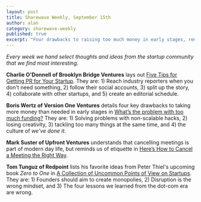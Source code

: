 ```yaml
---
layout: post
title: Sharewave Weekly, September 15th
author: alan
category: sharewave-weekly
published: true
excerpt: "Four drawbacks to raising too much money in early stages, remember etiquette when cancelling meetings, lessons from Peter Thiel's upcoming book, and five tips for getting PR for your startup in this edition of the Sharewave Weekly."
---
```

*Every week we hand select thoughts and ideas from the startup community that we find most interesting.*

**Charlie O'Donnell of Brooklyn Bridge Ventures** lays out [Five Tips for Getting PR for Your Startup](http://www.thisisgoingtobebig.com/blog/2014/9/8/five-tips-for-getting-pr-for-your-startup.html). They are: 1) Reach industry reporters when you don't need something, 2) follow their social accounts, 3) split up the story, 4) collaborate with other startups, and 5) create an editorial schedule.

**Boris Wertz of Version One Ventures** details four key drawbacks to taking more money than needed in early stages in [What’s the problem with too much funding?](http://versiononeventures.com/whats-problem-much-funding/) They are: 1) Solving problems with non-scalable hacks, 2) losing creativity, 3) tackling too many things at the same time, and 4) the culture of *we've done it*.

**Mark Suster of Upfront Ventures** understands that cancelling meetings is part of modern day life, but reminds us of etiquette in [Here’s How to Cancel a Meeting the Right Way](http://www.bothsidesofthetable.com/2014/09/13/heres-how-to-cancel-a-meeting-the-right-way/).

**Tom Tunguz of Redpoint** lists his favorite ideas from Peter Thiel's upcoming book *Zero to One* in [A Collection of Uncommon Points of View on Startups](http://tomtunguz.com/zero-to-one/). They are: 1) Founders should aim to create monopolies, 2) Disruption is the wrong mindset, and 3) The four lessons we learned from the dot-com era are wrong.